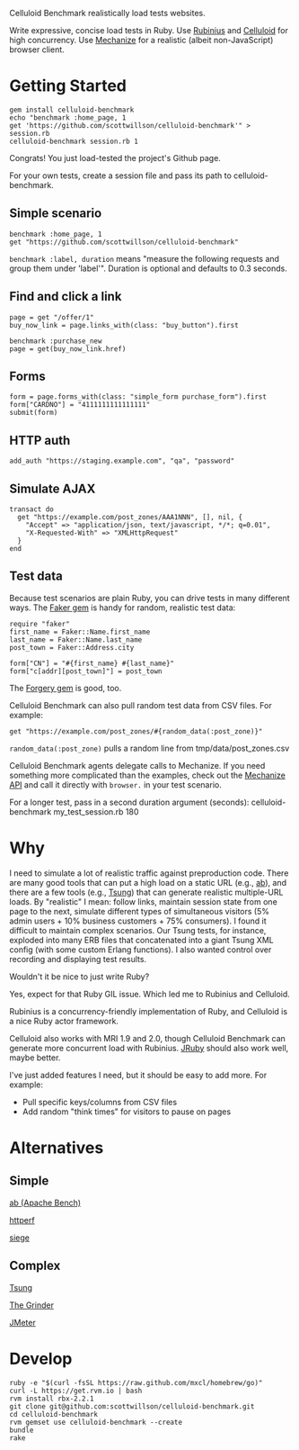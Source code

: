 Celluloid Benchmark realistically load tests websites.

Write expressive, concise load tests in Ruby. Use [Rubinius](http://rubini.us) and [Celluloid](https://github.com/celluloid/celluloid) 
for high concurrency. Use [Mechanize](http://mechanize.rubyforge.org) for a realistic (albeit non-JavaScript) browser client.

Getting Started
===============
    gem install celluloid-benchmark
    echo "benchmark :home_page, 1
    get 'https://github.com/scottwillson/celluloid-benchmark'" > session.rb
    celluloid-benchmark session.rb 1

Congrats! You just load-tested the project's Github page.

For your own tests, create a session file and pass its path to celluloid-benchmark.

Simple scenario
---------------
    benchmark :home_page, 1
    get "https://github.com/scottwillson/celluloid-benchmark"

`benchmark :label, duration` means "measure the following requests and group them under 'label'". 
Duration is optional and defaults to 0.3 seconds.

Find and click a link
---------------------
    page = get "/offer/1"
    buy_now_link = page.links_with(class: "buy_button").first

    benchmark :purchase_new
    page = get(buy_now_link.href)

Forms
-----
    form = page.forms_with(class: "simple_form purchase_form").first
    form["CARDNO"] = "4111111111111111"
    submit(form)

HTTP auth
---------
    add_auth "https://staging.example.com", "qa", "password"


Simulate AJAX
-------------
    transact do
      get "https://example.com/post_zones/AAA1NNN", [], nil, {
        "Accept" => "application/json, text/javascript, */*; q=0.01",
        "X-Requested-With" => "XMLHttpRequest"
      }
    end

Test data
---------
Because test scenarios are plain Ruby, you can drive tests in many different ways. The 
[Faker gem](http://rubydoc.info/github/stympy/faker/master/frames) is handy
for random, realistic test data:

    require "faker"
    first_name = Faker::Name.first_name
    last_name = Faker::Name.last_name
    post_town = Faker::Address.city

    form["CN"] = "#{first_name} #{last_name}"
    form["c[addr][post_town]"] = post_town

The [Forgery gem](http://sevenwire.github.io/forgery/) is good, too.

Celluloid Benchmark can also pull random test data from CSV files. For example:

    get "https://example.com/post_zones/#{random_data(:post_zone)}"

`random_data(:post_zone)` pulls a random line from tmp/data/post_zones.csv

Celluloid Benchmark agents delegate calls to Mechanize. If you need something more complicated 
than the examples, check out the [Mechanize API](http://mechanize.rubyforge.org/HTTP/Agent.html) and call it directly with `browser.` in your test scenario.

For a longer test, pass in a second duration argument (seconds):
    celluloid-benchmark my_test_session.rb 180

Why
===
I need to simulate a lot of realistic traffic against preproduction code.
There are many good tools that can put a high load on a static URL (e.g., [ab](http://httpd.apache.org/docs/2.2/programs/ab.html)), and there are a few tools 
(e.g., [Tsung](http://tsung.erlang-projects.org)) that can generate realistic multiple-URL loads. By "realistic" I mean: follow links, maintain 
session state from one page to the next, simulate different types of simultaneous visitors (5% admin users + 10% 
business customers + 75% consumers). I found it difficult to maintain complex scenarios. Our Tsung tests, 
for instance, exploded into many ERB files that concatenated into a giant Tsung XML config (with some custom Erlang 
functions). I also wanted control over recording and displaying test results.

Wouldn't it be nice to just write Ruby?

Yes, expect for that Ruby GIL issue. Which led me to Rubinius and Celluloid.

Rubinius is a concurrency-friendly implementation of Ruby, and Celluloid is a nice Ruby actor framework.

Celluloid also works with MRI 1.9 and 2.0, though Celluloid Benchmark can generate more concurrent load with 
Rubinius. [JRuby](http://jruby.org) should also work well, maybe better.

I've just added features I need, but it should be easy to add more. For example:

  * Pull specific keys/columns from CSV files
  * Add random "think times" for visitors to pause on pages

Alternatives
============

Simple
------
[ab (Apache Bench)](http://httpd.apache.org/docs/2.2/programs/ab.html)  

[httperf](http://www.hpl.hp.com/research/linux/httperf/)  

[siege](http://freecode.com/projects/siege)  


Complex
-------
[Tsung](http://tsung.erlang-projects.org)  

[The Grinder](http://grinder.sourceforge.net)  

[JMeter](http://jmeter.apache.org)  


Develop
=======
    ruby -e "$(curl -fsSL https://raw.github.com/mxcl/homebrew/go)"
    curl -L https://get.rvm.io | bash
    rvm install rbx-2.2.1
    git clone git@github.com:scottwillson/celluloid-benchmark.git
    cd celluloid-benchmark
    rvm gemset use celluloid-benchmark --create
    bundle
    rake
